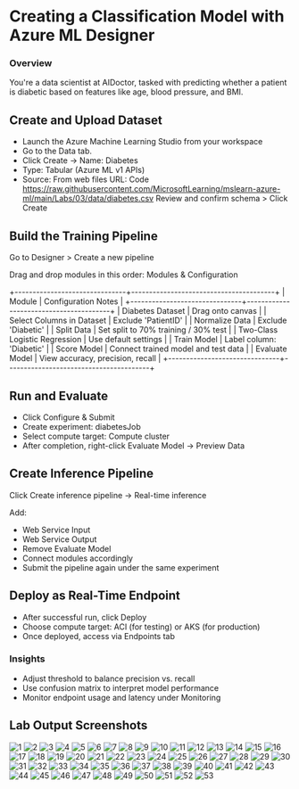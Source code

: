 # Creating a Classification Model with Azure ML Designer

### Overview
You're a data scientist at AIDoctor, tasked with predicting whether a patient is diabetic based on features like age, blood pressure, and BMI.

## Create and Upload Dataset

- Launch the Azure Machine Learning Studio from your workspace
- Go to the Data tab.
- Click Create → Name: Diabetes
- Type: Tabular (Azure ML v1 APIs)
- Source: From web files
URL:
Code
https://raw.githubusercontent.com/MicrosoftLearning/mslearn-azure-ml/main/Labs/03/data/diabetes.csv
Review and confirm schema > Click Create

## Build the Training Pipeline
Go to Designer > Create a new pipeline

Drag and drop modules in this order:
Modules & Configuration

+-------------------------------+----------------------------------------+
|           Module              |           Configuration Notes          |
+-------------------------------+----------------------------------------+
| Diabetes Dataset              | Drag onto canvas                       |
| Select Columns in Dataset     | Exclude 'PatientID'                    |
| Normalize Data                | Exclude 'Diabetic'                     |
| Split Data                    | Set split to 70% training / 30% test   |
| Two-Class Logistic Regression | Use default settings                   |
| Train Model                   | Label column: 'Diabetic'               |
| Score Model                   | Connect trained model and test data    |
| Evaluate Model                | View accuracy, precision, recall       |
+-------------------------------+----------------------------------------+


## Run and Evaluate

- Click Configure & Submit
- Create experiment: diabetesJob
- Select compute target: Compute cluster
- After completion, right-click Evaluate Model → Preview Data

## Create Inference Pipeline
Click Create inference pipeline → Real-time inference

Add:
- Web Service Input
- Web Service Output
- Remove Evaluate Model
- Connect modules accordingly
- Submit the pipeline again under the same experiment

## Deploy as Real-Time Endpoint

- After successful run, click Deploy
- Choose compute target: ACI (for testing) or AKS (for production)
- Once deployed, access via Endpoints tab

### Insights

- Adjust threshold to balance precision vs. recall
- Use confusion matrix to interpret model performance
- Monitor endpoint usage and latency under Monitoring

## Lab Output Screenshots

![1](https://github.com/user-attachments/assets/106ca21f-4cb1-4e5f-b593-d9f086c11c67)
![2](https://github.com/user-attachments/assets/e313a2ef-7ff6-48db-9821-18784505e292)
![3](https://github.com/user-attachments/assets/71820711-552b-4e1a-ba3c-2800c6dd03cf)
![4](https://github.com/user-attachments/assets/b90c019d-f565-475d-bbc2-455ae87b7752)
![5](https://github.com/user-attachments/assets/5cd35dc3-b29a-4956-8322-4188708154ca)
![6](https://github.com/user-attachments/assets/d51ed783-a389-4b46-bf8c-1d4b96c5d03a)
![7](https://github.com/user-attachments/assets/cca3b6b8-657d-4d98-bfc4-3b24c4249669)
![8](https://github.com/user-attachments/assets/b81a2be3-b926-4b8d-bf0a-9b2dee21c337)
![9](https://github.com/user-attachments/assets/89353677-4509-4a03-8060-2a8d57551674)
![10](https://github.com/user-attachments/assets/cd7c0076-cff9-4817-b8d1-8e37cb94791f)
![11](https://github.com/user-attachments/assets/8b5a0f2c-7944-4d37-ac36-e04abc7b6af1)
![12](https://github.com/user-attachments/assets/75c3e673-2fe0-4b73-b6a7-6e883eeca88e)
![13](https://github.com/user-attachments/assets/74768836-4659-41a2-b0e3-56e6b24f388a)
![14](https://github.com/user-attachments/assets/4d73a0e0-023f-4fb0-aee6-f6d58c9eccc1)
![15](https://github.com/user-attachments/assets/4c319a27-7891-46d0-a5fc-8ecebfef5999)
![16](https://github.com/user-attachments/assets/d29c0f6b-edac-41f5-a36a-0b375e3a0d6a)
![17](https://github.com/user-attachments/assets/9c6c1de7-c0e3-46fa-bd1a-1abadadf2103)
![18](https://github.com/user-attachments/assets/f355de58-37fa-476a-a40e-a7603abc16af)
![19](https://github.com/user-attachments/assets/517abdfb-8cbb-4e77-844e-8a40b377e19b)
![20](https://github.com/user-attachments/assets/d9cfd5fb-fb0e-4b4b-86d1-b33edd33bc6b)
![21](https://github.com/user-attachments/assets/f0fe5f5a-5fe2-43ba-8722-c7624894b71b)
![22](https://github.com/user-attachments/assets/cbaf6f32-aa5c-4a86-ba5b-f8bb3eb47122)
![23](https://github.com/user-attachments/assets/d683c41b-cec1-4677-bc8b-b28d7f5a4761)
![24](https://github.com/user-attachments/assets/1369759e-52de-4fe9-82ea-ce9fc0726164)
![25](https://github.com/user-attachments/assets/3dfb9688-e0cf-4443-8c4a-ad140bf02934)
![26](https://github.com/user-attachments/assets/aa5c649b-b06c-45e0-9eb0-e303d0d764a5)
![27](https://github.com/user-attachments/assets/1b46f577-eff1-4de5-90eb-93ddbebd9c1f)
![28](https://github.com/user-attachments/assets/36dbb0eb-a72d-4f4e-9e0a-8925d9b123ad)
![29](https://github.com/user-attachments/assets/18b02aa3-a049-4c5d-b365-2b11825a87b0)
![30](https://github.com/user-attachments/assets/7234f912-4231-4933-bc0d-fa78ee78f707)
![31](https://github.com/user-attachments/assets/df64be73-782c-49a7-b7a5-28c970edc36b)
![32](https://github.com/user-attachments/assets/363ef545-3731-433d-824f-beae0a0d8425)
![33](https://github.com/user-attachments/assets/bae50477-a725-40e8-b391-d0f961c653b3)
![34](https://github.com/user-attachments/assets/049b39aa-2bd2-4546-b63f-60aac4b6d6cf)
![35](https://github.com/user-attachments/assets/323eeaad-c7e2-4c66-ad72-e3391a52ae78)
![36](https://github.com/user-attachments/assets/1c83db78-ea9b-4ba8-a9ad-c0c6b2b5d01b)
![37](https://github.com/user-attachments/assets/ade8ddd2-83d9-4f76-9c99-a3f1c2432211)
![38](https://github.com/user-attachments/assets/7f2731e7-d0a3-4694-9a6c-71d021a9e649)
![39](https://github.com/user-attachments/assets/2d950211-5cb5-4321-bc4b-ead9b747fd6e)
![40](https://github.com/user-attachments/assets/a764231d-b5ae-4c45-9ac7-0b14b37ea162)
![41](https://github.com/user-attachments/assets/c4562a45-06ba-485d-8209-88c210815962)
![42](https://github.com/user-attachments/assets/61f2cdd7-6398-4081-bd2b-5ac567182357)
![43](https://github.com/user-attachments/assets/8914050c-8e89-45bc-95cc-7f811866cbc0)
![44](https://github.com/user-attachments/assets/09b94a1a-b1f7-493f-8fb0-333e53ede97c)
![45](https://github.com/user-attachments/assets/ec08e78f-62b1-4536-9ade-5c5c639ead4e)
![46](https://github.com/user-attachments/assets/087f5eee-5b85-48c9-9c71-b6d4cc793803)
![47](https://github.com/user-attachments/assets/14ad2e8f-2824-47d4-8b13-f0e1b6cd82c6)
![48](https://github.com/user-attachments/assets/33f07fc3-0251-486e-a2cf-37b80a17772b)
![49](https://github.com/user-attachments/assets/4931d802-c1e1-4167-b2ad-4fa7a15d3ad4)
![50](https://github.com/user-attachments/assets/60138caa-f721-42fb-be38-fc7a7212697f)
![51](https://github.com/user-attachments/assets/bc9101c6-806f-4eb3-9589-04aece2363b7)
![52](https://github.com/user-attachments/assets/64e02459-f4c2-4e50-a24d-7fcd6183cc97)
![53](https://github.com/user-attachments/assets/f1c5f0b6-6881-40fc-995a-bd23a831eb32)
